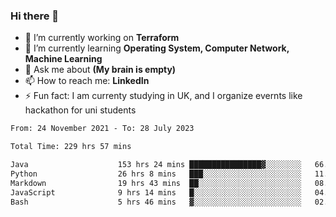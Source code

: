 ### Hi there 👋
- 🔭 I’m currently working on **Terraform**
- 🌱 I’m currently learning **Operating System, Computer Network, Machine Learning**
- 💬 Ask me about **(My brain is empty)**
- 📫 How to reach me: **LinkedIn**
- ⚡ Fun fact: I am currenty studying in UK, and I organize evernts like hackathon for uni students

<!--START_SECTION:waka-->

```txt
From: 24 November 2021 - To: 28 July 2023

Total Time: 229 hrs 57 mins

Java                    153 hrs 24 mins ████████████████▓░░░░░░░░   66.71 %
Python                  26 hrs 8 mins   ███░░░░░░░░░░░░░░░░░░░░░░   11.37 %
Markdown                19 hrs 43 mins  ██░░░░░░░░░░░░░░░░░░░░░░░   08.58 %
JavaScript              9 hrs 14 mins   █░░░░░░░░░░░░░░░░░░░░░░░░   04.02 %
Bash                    5 hrs 46 mins   ▓░░░░░░░░░░░░░░░░░░░░░░░░   02.51 %
```

<!--END_SECTION:waka-->
